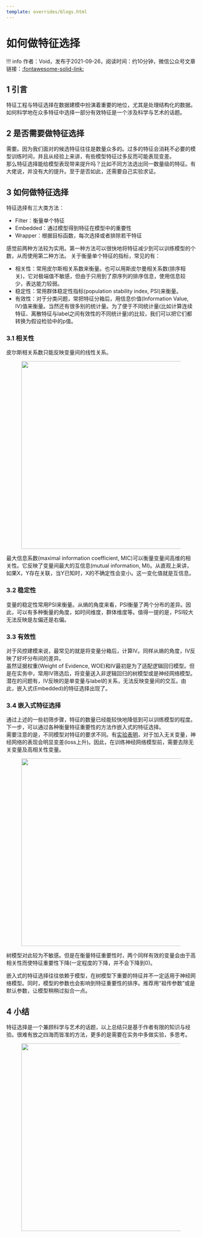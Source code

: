 ```yaml
---
template: overrides/blogs.html
---
```


# 如何做特征选择

!!! info 
    作者：Void，发布于2021-09-26，阅读时间：约10分钟，微信公众号文章链接：[:fontawesome-solid-link:](https://mp.weixin.qq.com/s/3oJdhYxrIoRqbvYGnH0cKQ)

## 1 引言

特征工程与特征选择在数据建模中扮演着重要的地位，尤其是处理结构化的数据。如何科学地在众多特征中选择一部分有效特征是一个涉及科学与艺术的话题。  


## 2 是否需要做特征选择

需要。因为我们面对的候选特征往往是数量众多的。过多的特征会消耗不必要的模型训练时间，并且从经验上来讲，有些模型特征过多反而可能表现变差。  
那么特征选择能给模型表现带来提升吗？比如不同方法选出同一数量级的特征。有大佬说，并没有大的提升。至于是否如此，还需要自己实验求证。

## 3 如何做特征选择

特征选择有三大类方法：

- Filter：衡量单个特征
- Embedded：通过模型得到特征在模型中的重要性
- Wrapper：根据目标函数，每次选择或者排除若干特征

感觉前两种方法较为实用。第一种方法可以很快地将特征减少到可以训练模型的个数，从而使用第二种方法。
关于衡量单个特征的指标，常见的有：

- 相关性：常用皮尔斯相关系数来衡量。也可以用斯皮尔曼相关系数(排序相关)，它对极端值不敏感，但由于只用到了原序列的排序信息，使用信息较少，表达能力较弱。
- 稳定性：常用群体稳定性指标(population stability index, PSI)来衡量。
- 有效性：对于分类问题，常把特征分箱后，用信息价值(Information Value, IV)值来衡量。当然还有很多别的统计量。为了便于不同统计量(比如计算连续特征、离散特征与label之间有效性的不同统计量)的比较，我们可以把它们都转换为假设检验中的p值。

### 3.1 相关性

皮尔斯相关系数只能反映变量间的线性关系。  

<figure>
  <img src="https://user-images.githubusercontent.com/47420814/136344241-ef29279b-4f39-4426-b2e2-3723b65f076f.jpg" width="500" />
</figure>

最大信息系数(maximal information coefficient, MIC)可以衡量变量间高维的相关性。它反映了变量间最大的互信息(mutual information, MI)。从直观上来讲，如果X，Y存在关联，当Y已知时，X的不确定性会变小。这一变化值就是互信息。

### 3.2 稳定性

变量的稳定性常用PSI来衡量。从熵的角度来看，PSI衡量了两个分布的差异。因此，可以有多种衡量的角度，如时间维度，群体维度等。值得一提的是，PSI较大无法反映是左偏还是右偏。

### 3.3 有效性

对于风控建模来说，最常见的就是将变量分箱后，计算IV。同样从熵的角度，IV反映了好坏分布间的差异。  
虽然证据权重(Weight of Evidence, WOE)和IV最初是为了适配逻辑回归模型。但是在实务中，常用IV筛选后，将变量送入非逻辑回归的树模型或是神经网络模型。  
潜在的问题有，IV反映的是单变量与label的关系，无法反映变量间的交互。由此，嵌入式(Embedded)的特征选择出现了。

### 3.4 嵌入式特征选择

通过上述的一些初筛步骤，特征的数量已经能较快地降低到可以训练模型的程度。下一步，可以通过各种衡量特征重要性的方法作嵌入式的特征选择。  
需要注意的是，不同模型对特征的要求不同。有[实验表明](http://www.feat.engineering/feature-selection-simulation.html)，对于加入无关变量，神经网络的表现会明显变差(loss上升)。因此，在训练神经网络模型前，需要去除无关变量及高相关性变量。

<figure>
  <img src="https://user-images.githubusercontent.com/47420814/136344689-526158b9-5737-491d-aeac-0c691c8ba5f5.png" width="500" />
</figure>

树模型对此较为不敏感。但是在衡量特征重要性时，两个同样有效的变量会由于高相关性而使特征重要性下降(一定程度的下降，并不会下降到0)。  

嵌入式的特征选择往往依赖于模型，在树模型下重要的特征并不一定适用于神经网络模型。同时，模型的参数也会影响到特征重要性的排序。推荐用“祖传参数”或是默认参数，让模型稍稍过拟合一点。


## 4 小结

特征选择是一个兼顾科学与艺术的话题，以上总结只是基于作者有限的知识与经验。很难有放之四海而皆准的方法，更多的是需要在实务中多做实验，多思考。

<figure>
  <img src="https://cdn.jsdelivr.net/gh/BulletTech2021/Pics/2021-6-14/1623639526512-1080P%20(Full%20HD)%20-%20Tail%20Pic.png" width="500" />
</figure>
